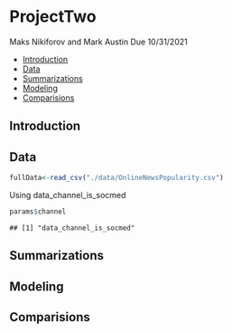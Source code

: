 ProjectTwo
================
Maks Nikiforov and Mark Austin
Due 10/31/2021

-   [Introduction](#introduction)
-   [Data](#data)
-   [Summarizations](#summarizations)
-   [Modeling](#modeling)
-   [Comparisions](#comparisions)

## Introduction

## Data

``` r
fullData<-read_csv("./data/OnlineNewsPopularity.csv")
```

Using data\_channel\_is\_socmed

``` r
params$channel
```

    ## [1] "data_channel_is_socmed"

## Summarizations

## Modeling

## Comparisions
